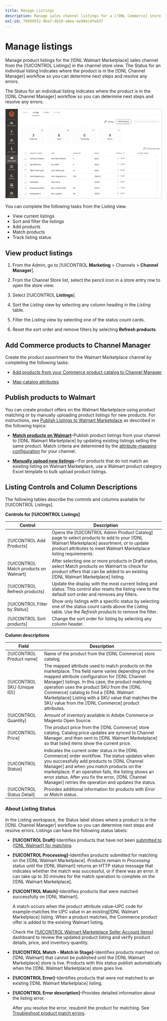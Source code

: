 ```yaml
---
title: Manage Listings
description: Manage sales channel listings for a [!DNL Commerce] store with Channel Manager for Adobe Commerce and Magento Open Source.
exl-id: 70999552-9ba7-4b10-a8ee-ee99bc4fe837
---
```

# Manage listings

Manage product listings for the [!DNL Walmart Marketplace] sales channel from the [!UICONTROL Listings] in the channel store view. The Status for an individual listing indicates where the product is in the [!DNL Channel Manager] workflow so you can determine next steps and resolve any errors.

The Status for an individual listing indicates where the product is in the [!DNL Channel Manager] workflow so you can determine next steps and resolve any errors.

![Listings page for a connected sales channel](assets/product-listing-landing.png)

You can complete the following tasks from the Listing view.

* View current listings
* Sort and filter the listings
* Add products
* Match products
* Track listing status

## View product listings

1. From the Admin, go to [!UICONTROL **Marketing** > Channels > **Channel Manager**].

1. From the Channel Store list, select the pencil icon in a store entry row to open the store view.

1. Select [!UICONTROL **Listings**].

1. Sort the *Listing* view by selecting any column heading in the *Listing* table.

1. Filter the *Listing* view by selecting one of the status count cards.

1. Reset the sort order and remove filters by selecting **Refresh products**.

## Add Commerce products to Channel Manager

Create the product assortment for the Walmart Marketplace channel by completing the following tasks:

* [Add products from your Commerce product catalog to Channel Manager](add-products-to-channel-store.md)

* [Map catalog attributes](map-catalog-attributes.md#configure-product-attribute-settings)

## Publish products to Walmart

You can create product offers on the Walmart Marketplace using product matching or by manually uploading product listings for new products. For instructions, see [Publish Listings to Walmart Marketplace](publish-listings-to-marketplace.md) as described in the following topics:

* **[Match products on Walmart](publish-listings-to-marketplace.md)**–Publish product listings from your channel to [!DNL Walmart Marketplace] by updating existing listings selling the same product. Match criteria are determined by the [attribute-mapping configuration](map-catalog-attributes.md) for your channel.

* **[Manually upload new listings](publish-listings-to-marketplace.md#upload-new-product-listings)-**–For products that do not match an existing listing on Walmart Marketplace, use a Walmart product category Excel template to bulk upload product listings.

## Listing Controls and Column Descriptions

The following tables describe the controls and columns available for [!UICONTROL Listings].

**Controls for [!UICONTROL Listings]**

| **Control**                            | **Description**                                                                                                                                                                                              |
|----------------------------------------|--------------------------------------------------------------------------------------------------------------------------------------------------------------------------------------------------------------|
| [!UICONTROL Add Products]              | Opens the [!UICONTROL Admin Product Catalog] page to select products to add to your [!DNL Walmart Marketplace] assortment, or to update product attributes to meet Walmart Marketplace listing requirements. |
| [!UICONTROL Match products on Walmart] | After selecting one or more products in Draft status, select Match products on Walmart to check for product offers that can be added to an existing [!DNL Walmart Marketplace] listing.                      |
| [!UICONTROL Refresh products]          | Update the display with the most current listing and status. This control also resets the listing view to the default sort order and removes any filters.                                                    |
| [!UICONTROL Filter by *Status*]        | Show only listings with a specific status by selecting one of the status count cards above the Listing table. Use the *Refresh products* to remove the filter.                                               |
| [!UICONTROL Sort products]             | Change the sort order for listing by selecting any column header.                                                                                                                                            |


**Column descriptions**

| **Field**                    | **Description**                                                                                                                                                                                                                                                                                                                                                                                                       |
|------------------------------|-----------------------------------------------------------------------------------------------------------------------------------------------------------------------------------------------------------------------------------------------------------------------------------------------------------------------------------------------------------------------------------------------------------------------|
| [!UICONTROL Product name]    | Name of the product from the [!DNL Commerce] store catalog.                                                                                                                                                                                                                                                                                                                                                           |
| [!UICONTROL SKU (Unique ID)] | The mapped attribute used to match products on the marketplace. This field name varies depending on the mapped attribute configuration for [!DNL Channel Manager] listings. In this case, the product matching operation uses the product SKU from the [!DNL Commerce] catalog to find a [!DNL Walmart Marketplace]  Listing with a SKU value that matches the SKU value from the [!DNL Commerce] product attributes. |
| [!UICONTROL  Quantity]       | Amount of inventory available in Adobe Commerce or Magento Open Source.                                                                                                                                                                                                                                                                                                                                               |
| [!UICONTROL Price]           | The product price from the [!DNL Commerce] store catalog. Catalog price updates are synced to Channel Manager, and then sent to [!DNL Walmart Marketplace]  so that listed items show the current price.                                                                                                                                                                                                              |
| [!UICONTROL Status]          | Indicates the current order status in the [!DNL Commerce] order workflow. The status updates when you successfully add products to [!DNL Channel Manager] and when you match products on the marketplace. If an operation fails, the listing shows an error status. After you fix the error, [!DNL Channel Manager] retries the operation and updates the status.                                                     |
| [!UICONTROL Status Detail]   | Provides additional information for products with *Error* or *Match* status.                                                                                                                                                                                                                                                                                                                                          |

### About Listing Status              

In the Listing workspace, the Status label shows where a product is in the [!DNL Channel Manager] workflow so you can determine next steps and resolve errors. Listings can have the following status labels:

*  **[!UICONTROL Draft]**–Identifies products that have not been [submitted to [!DNL Walmart] for matching](publish-listings-to-marketplace.md#match-products).

*  **[!UICONTROL Processing]**–Identifies products submitted for matching on the [!DNL Walmart Marketplace]. Products remain in *Processing* status until the [!DNL Walmart] returns an HTTP status message that indicates whether the match was successful, or if there was an error. It can take up to 30 minutes for the match operation to complete on the [!DNL Walmart Marketplace].

* **[!UICONTROL Match]**–Identifies products that were matched successfully on [!DNL Walmart].
    
    A match occurs when the product attribute value–UPC code for example–matches the UPC value in an existing[!DNL Walmart Marketplace] listing. When a product matches, the Commerce product offer is added to the existing Walmart listing.

    Check the [[!UICONTROL Walmart Marketplace Seller Account Items]](https://seller.walmart.com/items-and-inventory/manage-items) dashboard to review the updated product listing and verify product details, price, and inventory quantity.  

* **[!UICONTROL Match - Match in Stage]**–Identifies products matched on [!DNL Walmart] that cannot be published until the [!DNL Walmart Marketplace] store is live. Products with this status publish automatically when the [!DNL Walmart Marketplace] store goes live.

* **[!UICONTROL Error]**–Identifies products that were not matched to an existing [!DNL Walmart Marketplace] listing.

* **[!UICONTROL Error description]**–Provides detailed information about the listing error.

  After you resolve the error, resubmit the product for matching. See [Troubleshoot product match errors](publish-listings-to-marketplace.md#troubleshoot-product-match-errors).
